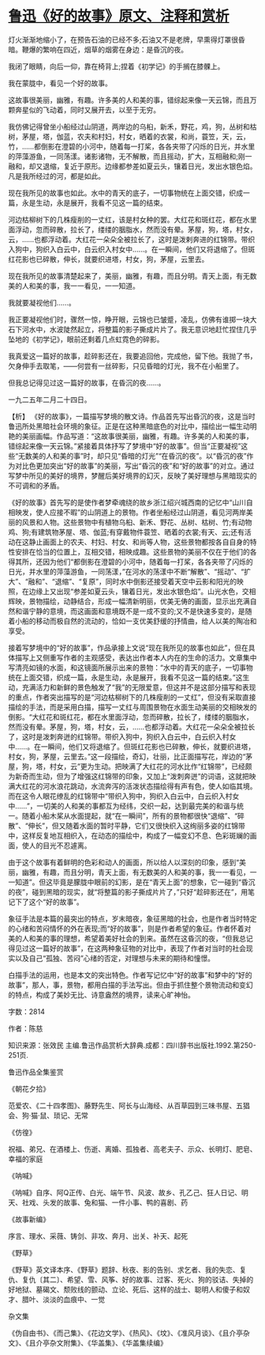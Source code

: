 # [鲁迅《好的故事》原文、注释和赏析](https://www.vrrw.net/wx/9394.html)

灯火渐渐地缩小了，在预告石油的已经不多;石油又不是老牌，早熏得灯罩很昏暗。鞭爆的繁响在四近，烟草的烟雾在身边：是昏沉的夜。

我闭了眼睛，向后一仰，靠在椅背上;捏着《初学记》的手搁在膝髁上。

我在蒙胧中，看见一个好的故事。

这故事很美丽，幽雅，有趣。许多美的人和美的事，错综起来像一天云锦，而且万颗奔星似的飞动着，同时又展开去，以至于无穷。

我仿佛记得曾坐小船经过山阴道，两岸边的乌桕，新禾，野花，鸡，狗，丛树和枯树，茅屋，塔，伽蓝，农夫和村妇，村女，晒着的衣裳，和尚，蓑笠，天，云，竹，……都倒影在澄碧的小河中，随着每一打桨，各各夹带了闪烁的日光，并水里的萍藻游鱼，一同荡漾。诸影诸物，无不解散，而且摇动，扩大，互相融和;刚一融和，却又退缩，复近于原形。边缘都参差如夏云头，镶着日光，发出水银色焰。凡是我所经过的河，都是如此。

现在我所见的故事也如此。水中的青天的底子，一切事物统在上面交错，织成一篇，永是生动，永是展开，我看不见这一篇的结束。

河边枯柳树下的几株瘦削的一丈红，该是村女种的罢。大红花和斑红花，都在水里面浮动，忽而碎散，拉长了，缕缕的胭脂水，然而没有晕。茅屋，狗，塔，村女，云，……也都浮动着。大红花一朵朵全被拉长了，这时是泼剌奔进的红锦带。带织入狗中，狗织入白云中，白云织入村女中……。在一瞬间，他们又将退缩了。但斑红花影也已碎散，伸长，就要织进塔，村女，狗，茅屋，云里去。

现在我所见的故事清楚起来了，美丽，幽雅，有趣，而且分明。青天上面，有无数美的人和美的事，我一一看见，一一知道。

我就要凝视他们……。

我正要凝视他们时，骤然一惊，睁开眼，云锦也已皱蹙，凌乱，仿佛有谁掷一块大石下河水中，水波陡然起立，将整篇的影子撕成片片了。我无意识地赶忙捏住几乎坠地的《初学记》，眼前还剩着几点虹霓色的碎影。

我真爱这一篇好的故事，趁碎影还在，我要追回他，完成他，留下他。我抛了书，欠身伸手去取笔，——何尝有一丝碎影，只见昏暗的灯光，我不在小船里了。

但我总记得见过这一篇好的故事，在昏沉的夜……。

一九二五年二月二十四日。



【析】 《好的故事》，一篇描写梦境的散文诗。作品首先写出昏沉的夜，这是当时鲁迅所处黑暗社会环境的象征。正是在这种黑暗底色的对比中，描绘出一幅生动明艳的美丽画幅。作品写道：“这故事很美丽，幽雅，有趣。许多美的人和美的事，错综起来像一天云锦。”紧接着具体抒写了梦境中“好的故事”。但当“正要凝视”这些“无数美的人和美的事”时，却只见“昏暗的灯光”“在昏沉的夜”。以“昏沉的夜”作为对比色更加突出“好的故事”的美丽，写出“昏沉的夜”和“好的故事”的对立。通过写梦中所见的美好的境界，梦醒后美好境界的幻灭，反映了美好理想与黑暗现实的不可调和的矛盾。

《好的故事》首先写的是使作者梦牵魂绕的故乡浙江绍兴城西南的记忆中“山川自相映发，使人应接不暇”的山阴道上的景物。作者坐船经过山阴道，看见河两岸美丽的风景和人物。这些景物中有植物乌桕、新禾、野花、丛树、枯树、竹;有动物鸡、狗;有建筑物茅屋、塔、伽蓝;有穿戴物件蓑笠、晒着的衣裳;有天、云;还有活动在这静止画面上的农夫、村妇、村女、和尚等人物，这些景物都按各自自身的特性安排在恰当的位置上，互相交错，相映成趣。这些景物的美丽不仅在于他们的各得其所，还因为他们“都倒影在澄碧的小河中，随着每一打桨，各各夹带了闪烁的日光，并水里的萍藻游鱼，一同荡漾，”在河水的荡漾中不断“解散”、“摇动”、“扩大”、“融和”、“退缩”、“复原”，同时水中倒影还接受着天空中云影和阳光的映照，在边缘上又出现“参差如夏云头，镶着日光，发出水银色焰”。山光水色，交相辉映，景物描绘，动静结合，形成一幅清新明丽，优美无俦的画面，显示出充满自然和谐宁静的意境，而这画面和意境既不是一成不变的;又不是快速多变的，是随着小船的移动而极自然的流动的，恰如一支优美舒缓的抒情曲，给人以美的陶冶和享受。

接着写梦境中的“好的故事”，作品承接上文说“现在我所见的故事也如此”，但在具体描写上又侧重写作者的主观感受，表达出作者本人内在的生命的活力。文章集中写清亮如镜的水面，和这镜面所展示出来的景物：“水中的青天的底子，一切事物统在上面交错，织成一篇，永是生动，永是展开，我看不见这一篇的结束。”这生动，充满活力和新鲜的景色触发了“我”的无限爱意，但这并不是这部分描写和表现的重点，作者突出描写的是“河边枯柳树下的几株瘦削的一丈红”，但没有采取直接描绘的手法，而是采用白描，描写一丈红与周围景物在水面生动美丽的交相映发的倒影。“大红花和斑红花，都在水里面浮动，忽而碎散，拉长了，缕缕的胭脂水，然而没有晕。茅屋，狗，塔，村女，云，……也都浮动着。大红花一朵朵全被拉长了，这时是泼刺奔迸的红锦带。带织入狗中，狗织入白云中，白云织入村女中……。在一瞬间，他们又将退缩了。但斑红花影也已碎散，伸长，就要织进塔，村女，狗，茅屋，云里去。”这一段描绘，奇幻，壮丽，比正面描写花，岸边的“茅屋，狗，塔，村女，云”更为生动。把映满了大红花的河水比作“红锦带”，已经颇为新奇而生动，但为了增强这红锦带的印象，又加上“泼刺奔迸”的词语，这就把映满大红花的河水浪花跳动，水流奔泻的活泼状态描绘得有声有色，使人如临其境。而在这令人眼花缭乱的红锦带中“带织入狗中，狗织入白云中，白云织入村女中……”，一切美的人和美的事都互为经纬，交织一起，达到最完美的和谐与统一。随着小船木桨从水面提起，就“在一瞬间”，所有的景物都很快“退缩”、“碎散”、“伸长”，但又随着水面的暂时平静，它们又很快织入这绚丽多姿的红锦带中，这样反复地互相织入，在动态的描绘中，构成了一幅变幻不息、色彩斑斓的画面，使人的目光不忍遽离。

由于这个故事有着鲜明的色彩和动人的画面，所以给人以深刻的印象，感到“美丽，幽雅，有趣，而且分明，青天上面，有无数美的人和美的事，我一一看见，一一知道”。但这毕竟是朦胧中眼前的幻影，是在“青天上面”的想象，它一碰到“昏沉的夜”，碰到黑暗的现实，就“将整篇的影子撕成片片了，”只好“趁碎影还在”，用笔记下了这个“好的故事”。

象征手法是本篇的最突出的特点，岁末暗夜，象征黑暗的社会，也是作者当时特定的心绪和苦闷情怀的外在表现;而“好的故事”，则是作者希望的象征。作者怀着对美的人和美的事的理想，希望着美好社会的到来。虽然在这昏沉的夜，“但我总记得见过这一篇好的故事”，在这两种象征物的对比中，表现了作者对当时的社会现实以及自己“孤独、苦闷”心绪的否定，对理想与未来的期待和憧憬。

白描手法的运用，也是本文的突出特色。作者写记忆中“好的故事”和梦中的“好的故事”，那人，事，景物，都用白描的手法写出。但由于抓住整个景物流动和变幻的特点，构成了美妙无比、诗意盎然的境界，读来心旷神怡。

字数：2814

作者：陈慈

知识来源：张效民 主编.鲁迅作品赏析大辞典.成都：四川辞书出版社.1992.第250-251页.

鲁迅作品全集鉴赏

《朝花夕拾》

范爱农、《二十四孝图》、藤野先生、阿长与山海经、从百草园到三味书屋、五猖会、狗·猫·鼠、琐记、无常

《仿徨》

祝福、弟兄、在酒楼上、伤逝、离婚、孤独者、高老夫子、示众、长明灯、肥皂、幸福的家庭

《呐喊》

《呐喊》自序、阿Q正传、白光、端午节、风波、故乡、孔乙己、狂人日记、明天、社戏、头发的故事、兔和猫、一件小事、鸭的喜剧、药

《故事新编》

序言、理水、采薇、铸剑、非攻、奔月、出关、补天、起死

《野草》

《野草》英文译本序、《野草》题辞、秋夜、影的告别、求乞者、我的失恋、复仇、复仇〔其二〕、希望、雪、风筝、好的故事、过客、死火、狗的驳诘、失掉的好地狱、墓碣文、颓败线的颤动、立论、死后、这样的战士、聪明人和傻子和奴才、腊叶、淡淡的血痕中、一觉

杂文集

《伪自由书》、《而己集》、《花边文学》、《热风》、《坟》、《准风月谈》、《且介亭杂文》、《且介亭杂文附集》、《华盖集》、《华盖集续编》

